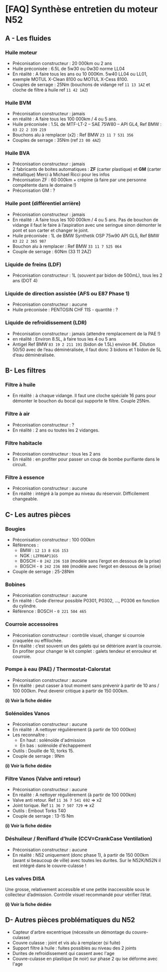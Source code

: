 # [FAQ] Synthèse entretien du moteur N52

## A - Les fluides

### Huile moteur

- Préconisation constructeur : 20 000km ou 2 ans
- Huile préconisée : 6.5L de 5w30 ou 0w30 norme LL04
- En réalité : A faire tous les ans ou 10 000Km. 5w40 LL04 ou LL01, exemple MOTUL X-Clean 8100 ou MOTUL X-Cess 8100.
- Couples de serrage : 25Nm (bouchons de vidange ref `11 13 1AZ` et cloche de filtre à huile ref `11 42 1AZ`)

### Huile BVM

- Préconisation constructeur : jamais
- en réalité : A faire tous les 100 000km / 4 ou 5 ans.
- Huile préconisée : 1.5L de MTF-LT-2 – SAE 75W80 – API GL4, Ref BMW : `83 22 2 339 219`
- Bouchons alu à remplacer (x2) : Ref BMW `23 11 7 531 356`
- Couples de serrage : 35Nm (ref `23 00 4AZ`)

### Huile BVA

- Préconisation constructeur : jamais
- 2 fabricants de boites automatiques  : **ZF** (carter plastique) et **GM** (carter métallique) Merci à Michael Ricci pour les infos
- Préconisation ZF : 60 000km + crépine (à faire par une personne compétente dans le domaine !)
- Préconisation GM : ?

### Huile pont (différentiel arrière)

- Préconisation constructeur : jamais
- En réalité : A faire tous les 100 000km / 4 ou 5 ans. Pas de bouchon de vidange il faut le faire à l’aspiration avec une seringue sinon démonter le pont et son carter et changer le joint.
- Huile préconisée : 1L de BMW Synthetik OSP 75w90 API GL5, Ref BMW `83 22 2 365 987`
- Bouchon alu à remplacer : Ref BMW `33 11 7 525 064`
- Couple de serrage : 60Nm (33 11 2AZ)

### Liquide de freins (LDF)

- Préconisation constructeur : 1L (souvent par bidon de 500mL), tous les 2 ans (DOT 4)

### Liquide de direction assistée (AFS ou E87 Phase 1)

- Préconisation constructeur : aucune
- Huile préconisée : PENTOSIN CHF 11S - quantité : ?

### Liquide de refroidissement (LDR)

- Préconisation constructeur : jamais (attendre remplacement de la PAE !)
- en réalité : Environ 8.5L, à faire tous les 4 ou 5 ans
- Antigel Ref BMW `83 19 2 211 191` (bidon de 1.5L) environ 8€. Dilution 50/50 avec de l’eau déminéralisée, il faut donc 3 bidons et 1 bidon de 5L d’eau déminéralisée.

## B- Les filtres

### Filtre à huile

- En réalité : à chaque vidange. Il faut une cloche spéciale 16 pans pour démonter le bouchon du bocal qui supporte le filtre. Couple 25Nm.

### Filtre à air

- Préconisation constructeur : ?
- En réalité : 2 ans ou toutes les 2 vidanges.

### Filtre habitacle

- Préconisation constructeur : tous les 2 ans
- En réalité : en profiter pour passer un coup de bombe purifiante dans le circuit.

### Filtre à essence

- Préconisation constructeur : aucune
- En réalité : intégré à la pompe au niveau du réservoir. Difficilement changeable.

## C- Les autres pièces

### Bougies

- Préconisation constructeur : 100 000km
- Références :
  - BMW : `12 13 8 616 153`
  - NGK : `LZFR6AP11GS`
  - BOSCH - `0 242 236 510` (modèle sans l’ergot en dessous de la prise)
  - BOSCH - `0 242 236 800` (modèle avec l’ergot en dessous de la prise)
- Couple de serrage : 25-28Nm

### Bobines

- Préconisation constructeur : aucune
- En réalité : Code d’erreur possible P0301, P0302, ..., P0306 en fonction du cylindre.
- Référence : BOSCH - `0 221 504 465`

### Courroie accessoires

- Préconisation constructeur : contrôle visuel, changer si courroie craquelée ou effilochée.
- En réalité : c’est souvent un des galets qui se détériore avant la courroie. En profiter pour changer le kit complet : galets tendeur et enrouleur et courroie.

### Pompe à eau (PAE) / Thermostat-Calorstat

- Préconisation constructeur : aucune
- En réalité : peut casser à tout moment sans prévenir à partir de 10 ans / 100 000km. Peut devenir critique à partir de 150 000km.

**(i) Voir la fiche dédiée**

### Solénoïdes Vanos

- Préconisation constructeur : aucune
- En réalité : A nettoyer régulièrement (à partir de 100 000km)
- Les reconnaître :
  - En haut : solénoïde d'admission
  - En bas : solénoïde d'échappement
- Outils : Douille de 10, torks 15.
- Couple de serrage : 9Nm

**(i) Voir la fiche dédiée**

### Filtre Vanos (Valve anti retour)

- Préconisation constructeur : aucune
- En réalité : A nettoyer régulièrement (à partir de 100 000km)
- Valve anti retour. Ref `11 36 7 541 692` => x2
- Joint torique. Ref `11 36 7 507 729` => x2
- Outils : Embout Torks T40
- Couple de serrage : 13-15 Nm

**(i) Voir la fiche dédiée**

### Déshuileur / Reniflard d’huile (CCV=CrankCase Ventilation)

- Préconisation constructeur : aucune
- En réalité : N52 uniquement (donc phase 1), à partir de 150 000km (avant si beaucoup de ville)  avec toutes les durites. Sur le N52K/N52N il est intégré dans le couvre-culasse !

### Les valves DISA

Une grosse, relativement accessible et une petite inaccessible sous le collecteur d’admission. Contrôle visuel recommandé pour vérifier l’état.

**(i) Voir la fiche dédiée**

## D- Autres pièces problématiques du N52

- Capteur d'arbre excentrique (nécessite un démontage du couvre-culasse)
- Couvre culasse : joint et vis alu à remplacer (si fuite)
- Support filtre à huile : fuites possibles au niveau des 2 joints
- Durites de refroidissement qui cassent avec l'age
- Couvre-culasse en plastique (le noir) sur phase 2 qu ise déforme avec l'age
